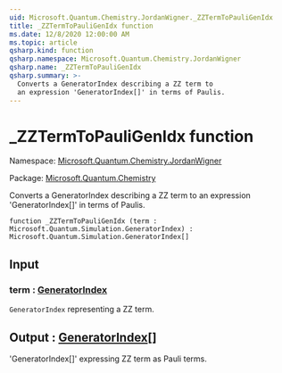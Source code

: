 ```yaml
---
uid: Microsoft.Quantum.Chemistry.JordanWigner._ZZTermToPauliGenIdx
title: _ZZTermToPauliGenIdx function
ms.date: 12/8/2020 12:00:00 AM
ms.topic: article
qsharp.kind: function
qsharp.namespace: Microsoft.Quantum.Chemistry.JordanWigner
qsharp.name: _ZZTermToPauliGenIdx
qsharp.summary: >-
  Converts a GeneratorIndex describing a ZZ term to
  an expression 'GeneratorIndex[]' in terms of Paulis.
---
```


# _ZZTermToPauliGenIdx function

Namespace: [Microsoft.Quantum.Chemistry.JordanWigner](xref:Microsoft.Quantum.Chemistry.JordanWigner)

Package: [Microsoft.Quantum.Chemistry](https://nuget.org/packages/Microsoft.Quantum.Chemistry)


Converts a GeneratorIndex describing a ZZ term toan expression 'GeneratorIndex[]' in terms of Paulis.

```qsharp
function _ZZTermToPauliGenIdx (term : Microsoft.Quantum.Simulation.GeneratorIndex) : Microsoft.Quantum.Simulation.GeneratorIndex[]
```


## Input

### term : [GeneratorIndex](xref:Microsoft.Quantum.Simulation.GeneratorIndex)

`GeneratorIndex` representing a ZZ term.



## Output : [GeneratorIndex](xref:Microsoft.Quantum.Simulation.GeneratorIndex)[]

'GeneratorIndex[]' expressing ZZ term as Pauli terms.